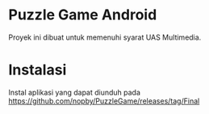 # Puzzle Game Android
Proyek ini dibuat untuk memenuhi syarat UAS Multimedia.

# Instalasi
Instal aplikasi yang dapat diunduh pada https://github.com/nopby/PuzzleGame/releases/tag/Final
